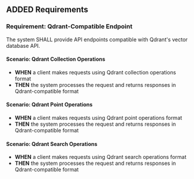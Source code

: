 ## ADDED Requirements

### Requirement: Qdrant-Compatible Endpoint

The system SHALL provide API endpoints compatible with Qdrant's vector database API.

#### Scenario: Qdrant Collection Operations

- **WHEN** a client makes requests using Qdrant collection operations format
- **THEN** the system processes the request and returns responses in Qdrant-compatible format

#### Scenario: Qdrant Point Operations

- **WHEN** a client makes requests using Qdrant point operations format
- **THEN** the system processes the request and returns responses in Qdrant-compatible format

#### Scenario: Qdrant Search Operations

- **WHEN** a client makes requests using Qdrant search operations format
- **THEN** the system processes the request and returns responses in Qdrant-compatible format
